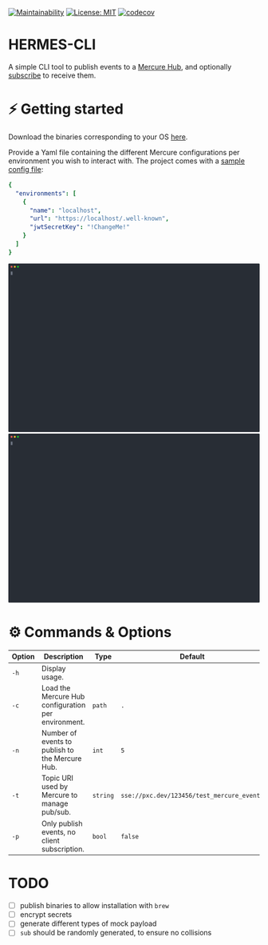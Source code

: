 [![Maintainability](https://img.shields.io/badge/Go_report-A+-success)](https://goreportcard.com/report/github.com/Thorin0ak/hermes-cli)
[![License: MIT](https://img.shields.io/badge/License-AGPL3.0-blue.svg)](https://opensource.org/licenses/AGPL-3.0)
[![codecov](https://codecov.io/gh/Thorin0ak/hermes-cli/branch/main/graph/badge.svg?token=9420L1M2BD)](https://codecov.io/gh/Thorin0ak/hermes-cli)

# HERMES-CLI

A simple CLI tool to publish events to a [Mercure Hub](https://mercure.rocks/), and optionally [subscribe](https://mercure.rocks/spec#subscription) to receive them.

# ⚡️ Getting started

Download the binaries corresponding to your OS [here](https://github.com/Thorin0ak/hermes-cli/releases).

Provide a Yaml file containing the different Mercure configurations per environment you wish to interact with. The
project comes with a [sample config file](https://github.com/Thorin0ak/hermes-cli/blob/main/sample-config.json):

```yaml
{
  "environments": [
    {
      "name": "localhost",
      "url": "https://localhost/.well-known",
      "jwtSecretKey": "!ChangeMe!"
    }
  ]
}
```

![Recording of terminal demo](./myrecord.svg)
<img src="./myrecord.svg">

# ⚙️ Commands & Options

| Option | Description                                         | Type     | Default                                    | Required? |
|--------|-----------------------------------------------------|----------|--------------------------------------------|-----------|
| `-h`   | Display usage.                                      |          |                                            | No        |
| `-c`   | Load the Mercure Hub configuration per environment. | `path`   | `.`                                        | No        |
| `-n`   | Number of events to publish to the Mercure Hub.     | `int`    | `5`                                        | No        |
| `-t`   | Topic URI used by Mercure to manage pub/sub.        | `string` | `sse://pxc.dev/123456/test_mercure_events` | No        |
| `-p`   | Only publish events, no client subscription.        | `bool`   | `false`                                    | No        |

# TODO

- [ ] publish binaries to allow installation with `brew`
- [ ] encrypt secrets
- [ ] generate different types of mock payload
- [ ] `sub` should be randomly generated, to ensure no collisions
